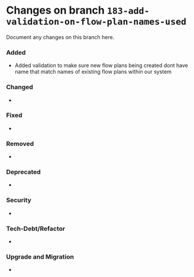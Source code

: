 # Changes on branch `183-add-validation-on-flow-plan-names-used`
Document any changes on this branch here.
### Added
- Added validation to make sure new flow plans being created dont have name that match names of existing flow plans within our system 

### Changed
- 

### Fixed
- 

### Removed
- 

### Deprecated
- 

### Security
- 

### Tech-Debt/Refactor
- 

### Upgrade and Migration
- 
